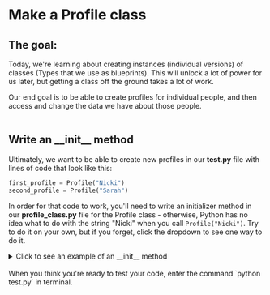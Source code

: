 # Make a Profile class

## The goal:

Today, we're learning about creating instances (individual versions) of classes (Types that we use as blueprints). This will unlock a lot of power for us later, but getting a class off the ground takes a lot of work.

Our end goal is to be able to create profiles for individual people, and then access and change the data we have about those people.
<br><br>

## Write an \_\_init__ method

Ultimately, we want to be able to create new profiles in our **test.py** file with lines of code that look like this:

```Python
first_profile = Profile("Nicki")
second_profile = Profile("Sarah")
```

In order for that code to work, you'll need to write an initializer method in our **profile_class.py** file for the Profile class - otherwise, Python has no idea what to do with the string "Nicki" when you call `Profile("Nicki")`. Try to do it on your own, but if you forget, click the dropdown to see one way to do it.

<details>
  <summary>Click to see an example of an __init__ method</summary>

  ```Python
  class Profile:
    def __init__(name):
      self.name = name
  ```

</details>
<br>
When you think you're ready to test your code, enter the command `python test.py` in terminal.
<br><br>

